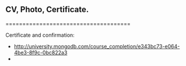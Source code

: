﻿## CV, Photo, Certificate.
=====================================

Certificate and confirmation:

* http://university.mongodb.com/course_completion/e343bc73-e064-4be3-8f9c-0bc822a3
* 
